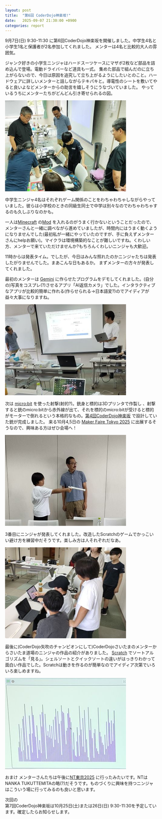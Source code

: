 ```yaml
---
layout: post
title:  "第6回 CoderDojo神楽坂!"
date:   2025-09-07 21:30:00 +0900
categories: report
---
```


9月7日(日) 9:30-11:30 に第6回CoderDojo神楽坂を開催しました。中学生4名と小学生1名と保護者が2名参加してくれました。
メンターは4名と比較的大人の雰囲気。

ジャンク好きの小学生ニンジャはハードスーツケースにマザボ2枚など部品を詰め込んで登場。電動ドライバーなど道具も一式。
集めた部品で組んだのに立ち上がらないので、今日は原因を追究して立ち上がるようにしたいとのこと。ハードウェアに詳しいメンターと話しながらテキパキと。導電性のシートを敷いてやると良いよなどメンターからの助言を嬉しそうにうなづいていました。
やっているうちにメンターたちがどんどん引き寄せられるの図。

![自作PC](/assets/2025-09-07-01a.jpg)

中学生ニンジャ4名はそれぞれゲーム関係のことをわちゃわちゃしながらやっていました。彼らは小学校のときの同級生同士で中学は別々なのでわちゃわちゃするのも久しぶりなのかも。

一人は[Minecraft](https://www.minecraft.net/ja-jp) の[Mod](https://minecraftjapan.miraheze.org/wiki/MOD) を入れるのがうまく行かないということだったので、メンターさんと一緒に調べながら進めていましたが、時間内にはうまく動くようになりませんでした(最初私が一緒にやっていたのですが、手に負えずメンターさんにhelpお願い)。マイクラは環境構築的なことが難しいですね。くわしい方、メンターで来ていただけませんか?もちろんくわしいニンジャも大歓迎。

11時からは発表タイム。でしたが、今日はみんな照れたのかニンジャたちは発表したがりませんでした。まあこんな日もあるか。
まずメンターの方々が発表してくれました。

最初のメンターは [Gemini](https://gemini.google.com/?hl=ja) に作らせたプログラムをデモしてくれました。(自分の)写真をコスプレ(?)させるアプリ「AI返信カメラ」でした。インタラクティブなアプリが比較的簡単に作れる(作らせられる→日本語変?)のでアイディアが益々大事になりますね。

![発表1](/assets/2025-09-07-02.jpg)

次は [micro:bit](https://microbit.org/ja/) を使った射撃(射的?)。銃身と標的は3Dプリンタで作製し  、射撃すると銃のmicro:bitから赤外線が出て、それを標的のmicro:bitが受けると標的がモーターで倒れるという本格的なもの。[第4回CoderDojo神楽坂](https://kagurazaka-dojo.github.io/report/2025/07/18/dojo-report-004.html) で設計していた銃が完成しました。
来る10月4,5日の [Maker Faire Tokyo 2025](https://makezine.jp/event/mft2025/) に出展するそうなので、興味ある方はぜひ会場へ！

![発表2](/assets/2025-09-07-03.jpg)

3番目にニンジャが発表してくれました。改造したScratchのゲームでかっこいい避け方を練習中だそうです。楽しみ方は人それぞれだなあ。

![発表3](/assets/2025-09-07-04.jpg)

最後に(CoderDojo矢吹のチャンピオンにして)CoderDojoさいたまのメンターからさいたま道場のニンジャの作品の紹介がありました。 [Scratch](https://scratch.mit.edu) でソートアルゴリズムを「見る」。シェルソートとクイックソートの違いがはっきりわかって面白い作品でした。Scratchは動きを作るのが簡単なのでアイディア次第でいろいろ楽しめますね。

![発表4](/assets/2025-09-07-05.jpg)

おまけ
メンターさんたちは午後に[NT東京2025](https://nt-tokyo.org) に行ったみたいです。NTはNANKA TUKUTTEMITAの略(?)だそうです。ものづくりに興味を持つニンジャはこういう場に行ってみるのも良いと思います。


次回の<br>
第7回CoderDojo神楽坂は10月25日(土)または26日(日) 9:30-11:30を予定しています。確定したらお知らせします。

